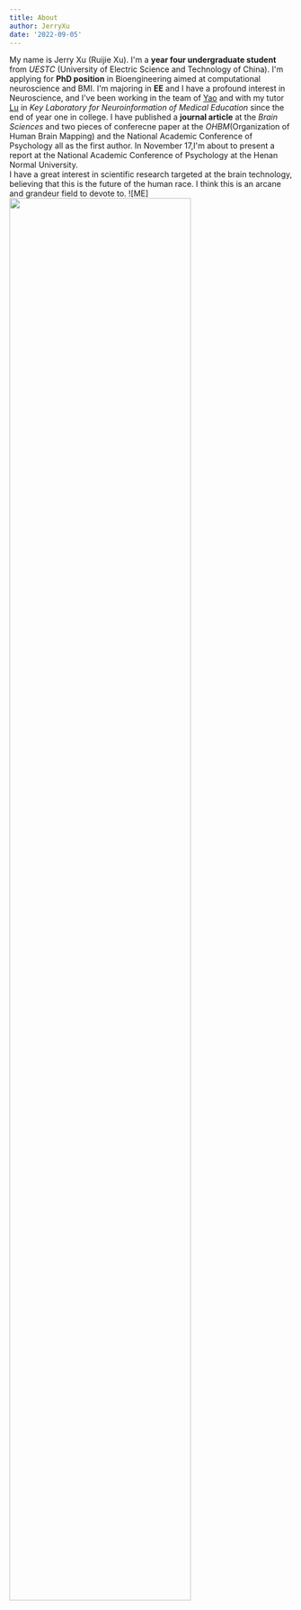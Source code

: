 ```yaml
---
title: About
author: JerryXu
date: '2022-09-05'
---
```

My name is Jerry Xu (Ruijie Xu). 
I'm a <strong>year four undergraduate student</strong> from <em>UESTC</em> (University of Electric Science and Technology of China). 
I'm applying for <strong>PhD position</strong> in Bioengineering aimed at computational neuroscience and BMI.
I'm majoring in <strong>EE</strong> and I have a profound interest in Neuroscience, 
and I've been working in the team of [Yao](https://scholar.google.com/citations?user=ClUoWqsAAAAJ&hl=en&oi=ao) 
and with my tutor [Lu](https://scholar.google.com/citations?user=OLWmCDYAAAAJ&hl=en&oi=sra) 
in <em> Key Laboratory for Neuroinformation of Medical Education </em> since the end of year one in college. 
I have published a <strong> journal article</strong> at the <em>Brain Sciences</em> and two pieces of conferecne paper at the <em>OHBM</em>(Organization of Human Brain Mapping) 
and the National Academic Conference of Psychology all as the first author.
In November 17,I'm about to present a report at the National Academic Conference of Psychology at the Henan Normal University.   
I have a great interest in scientific research targeted at the brain technology, believing that this is the future of the human race. 
I think this is an arcane and grandeur field to devote to.
![ME]<img src="/./about_files/ME.jpg" alt="" width="80%" height="80%"/>